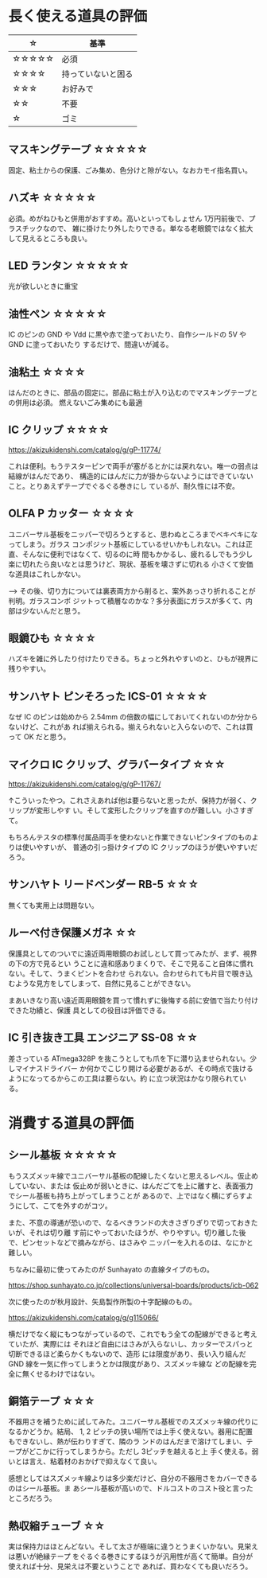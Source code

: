 # 長く使える道具の評価

| ☆       | 基準               |
| ---      | ---                |
|☆☆☆☆☆| 必須               |
|☆☆☆☆  | 持っていないと困る |
|☆☆☆    | お好みで           |
|☆☆      | 不要               |
|☆        | ゴミ               |

## マスキングテープ ☆☆☆☆☆

固定、粘土からの保護、ごみ集め、色分けと隙がない。なおカモイ指名買い。

## ハズキ ☆☆☆☆☆

必須。めがねひもと併用がおすすめ。高いといってもしょせん 1万円前後で、プラスチックなので、
雑に掛けたり外したりできる。単なる老眼鏡ではなく拡大して見えるところも良い。

## LED ランタン ☆☆☆☆☆

光が欲しいときに重宝

## 油性ペン ☆☆☆☆☆

IC のピンの GND や Vdd に黒や赤で塗っておいたり、自作シールドの 5V や GND に塗っておいたり
するだけで、間違いが減る。

## 油粘土 ☆☆☆☆

はんだのときに、部品の固定に。部品に粘土が入り込むのでマスキングテープとの併用は必須。
燃えないごみ集めにも最適

## IC クリップ ☆☆☆☆

https://akizukidenshi.com/catalog/g/gP-11774/

これは便利。もうテスターピンで両手が塞がるとかには戻れない。唯一の弱点は結線がはんだであり、
構造的にはんだに力が掛からないようにはできていないこと。とりあえずテープでぐるぐる巻きにし
ているが、耐久性には不安。

## OLFA P カッター ☆☆☆☆

ユニバーサル基板をニッパーで切ろうとすると、思わぬところまでベキベキになってしまう。ガラス
コンポジット基板にしているせいかもしれない。これは正直、そんなに便利ではなくて、切るのに時
間もかかるし、疲れるしでもう少し楽に切れたら良いなとは思うけど、現状、基板を壊さずに切れる
小さくて安価な道具はこれしかない。

--> その後、切り方については裏表両方から削ると、案外あっさり折れることが判明。ガラスコンポ
ジットって積層なのかな？多分表面にガラスが多くて、内部は少ないんだと思う。

## 眼鏡ひも ☆☆☆☆

ハズキを雑に外したり付けたりできる。ちょっと外れやすいのと、ひもが視界に残りやすい。

## サンハヤト ピンそろった ICS-01 ☆☆☆☆

なぜ IC のピンは始めから 2.54mm の倍数の幅にしておいてくれないのか分からないけど、これがあ
れば揃えられる。揃えられないと入らないので、これは買って OK だと思う。

## マイクロ IC クリップ、グラバータイプ ☆☆☆

https://akizukidenshi.com/catalog/g/gP-11767/

↑こういったやつ。これさえあれば他は要らないと思ったが、保持力が弱く、クリップが変形しやす
い。そして変形したクリップを直すのが難しい。小さすぎて。

もちろんテスタの標準付属品両手を使わないと作業できないピンタイプのものよりは使いやすいが、
普通の引っ掛けタイプの IC クリップのほうが使いやすいだろう。

## サンハヤト リードベンダー RB-5 ☆☆☆

無くても実用上は問題ない。

## ルーペ付き保護メガネ ☆☆

保護具としてのついでに遠近両用眼鏡のお試しとして買ってみたが、まず、視界の下の方で見るとい
うことに違和感ありまくりで、そこで見ること自体に慣れない。そして、うまくピントを合わせ
られない。合わせられても片目で覗き込むような見方をしてしまって、自然に見ることができない。

まあいきなり高い遠近両用眼鏡を買って慣れずに後悔する前に安価で当たり付けできた功績と、保護
具としての役目は評価できる。

## IC 引き抜き工具 エンジニア SS-08 ☆☆

差さっている ATmega328P を抜こうとしても爪を下に潜り込ませられない。少しマイナスドライバー
か何かでこじり開ける必要があるが、その時点で抜けるようになってるからこの工具は要らない。約
に立つ状況はかなり限られている。

# 消費する道具の評価

## シール基板 ☆☆☆☆☆

もうスズメッキ線でユニバーサル基板の配線したくないと思えるレベル。仮止めしていない、または
仮止めが弱いときに、はんだごてを上に離すと、表面張力でシール基板も持ち上がってしまうことが
あるので、上ではなく横にずらすようにして、こてを外すのがコツ。

また、不意の導通が恐いので、なるべきランドの大きさぎりぎりで切っておきたいが、それは切り離
す前にやっておいたほうが、やりやすい。切り離した後で、ピンセットなどで摘みながら、はさみや
ニッパーを入れるのは、なにかと難しい。

ちなみに最初に使ってみたのが Sunhayato の直線タイプのもの。

https://shop.sunhayato.co.jp/collections/universal-boards/products/icb-062

次に使ったのが秋月設計、矢島製作所製の十字配線のもの。

https://akizukidenshi.com/catalog/g/g115066/

横だけでなく縦にもつながっているので、これでもう全ての配線ができると考えていたが、実際には
それほど自由にはさみが入らないし、カッターでスパっと切断できるほど柔らかくもないので、造形
には限度があり、長い入り組んだ GND 線を一気に作ってしまうとかは限度があり、スズメッキ線な
どの配線を完全に無くせるわけではない。

## 銅箔テープ ☆☆☆

不器用さを補うために試してみた。ユニバーサル基板でのスズメッキ線の代りになるかどうか。結局、
1, 2 ピッチの狭い場所では上手く使えない。器用に配置もできないし、熱が伝わりすぎて、隣のラ
ンドのはんだまで溶けてしまい、テープがどこかに行ってしまうから。ただし 3ピッチを越えると上
手く使える。弱いとは言え、粘着材のおかげで抑えなくて良い。

感想としてはスズメッキ線よりは多少楽だけど、自分の不器用さをカバーできるのはシール基板。ま
あシール基板が高いので、ドルコストのコスト役と言ったところだろう。

## 熱収縮チューブ ☆☆

実は保持力はほとんどない。そして太さが極端に違うとうまくいかない。見栄えは悪いが絶縁テープ
をぐるぐる巻きにするほうが汎用性が高くて簡単。自分が使えれば十分、見栄えは不要ということで
あれば、買わなくても良いだろう。

